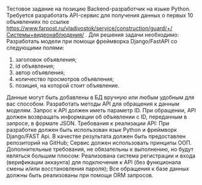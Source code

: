 Тестовое задание на позицию Backend-разработчик на языке Python.
Требуется разработать API-сервис для получения данных о первых 10 объявлениях по ссылке https://www.farpost.ru/vladivostok/service/construction/guard/+/Системы+видеонаблюдения/ .
Для решения задачи необходимо:
Разработать модели при помощи фреймворка Django/FastAPI со следующими полями:
1. заголовок объявления;
2. id объявления;
3. автор объявления;
4. количество просмотров объявления;
5. позиция, на которой стоит объявление.

Данные могут быть добавлены в БД вручную или любым удобным для вас способом.
Разработать методы API для обращения к данным моделям. Запрос к API должен иметь параметр ID. При обращении, API должен возвращать информации об объявлении с ID, переданным в запросе, в формате JSON.
Требования к реализации API:
При разработке должен быть использован язык Python и фреймворк Django/FAST Api.
В качестве результата должен быть предоставлен репозиторий на GitHub;
Сервис должен использовать принципы ООП.
Дополнительные требования, не обязательны к выполнению, но будут являться большим плюсом:
Реализована система регистрации и входа (верификации аккаунта) для подключения к API (без функционала смены и/или восстановления пароля);
Все обращения к базе данных должны быть реализованы при помощи ORM запросов.
